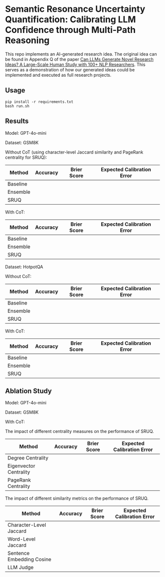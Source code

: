 # Semantic Resonance Uncertainty Quantification: Calibrating LLM Confidence through Multi-Path Reasoning

This repo implements an AI-generated research idea. The original idea can be found in Appendix Q of the paper [Can LLMs Generate Novel Research Ideas? A Large-Scale Human Study with 100+ NLP Researchers](https://arxiv.org/pdf/2409.04109). This serves as a demonstration of how our generated ideas could be implemented and executed as full research projects.

## Usage 

```
pip install -r requirements.txt
bash run.sh 
```

## Results 

Model: GPT-4o-mini

Dataset: GSM8K 

Without CoT (using character-level Jaccard similarity and PageRank centrality for SRUQ):

| Method | Accuracy | Brier Score | Expected Calibration Error |
|--------|----------|-------------|----------------------------|
| Baseline | | | |
| Ensemble | | | |
| SRUQ | | | |

With CoT:

| Method | Accuracy | Brier Score | Expected Calibration Error |
|--------|----------|-------------|----------------------------|
| Baseline | | | |
| Ensemble | | | |
| SRUQ  | | | |


Dataset: HotpotQA

Without CoT:

| Method | Accuracy | Brier Score | Expected Calibration Error |
|--------|----------|-------------|----------------------------|
| Baseline | | | |
| Ensemble | | | |
| SRUQ | | | |

With CoT:

| Method | Accuracy | Brier Score | Expected Calibration Error |
|--------|----------|-------------|----------------------------|
| Baseline | | | |
| Ensemble | | | |
| SRUQ | | | |


## Ablation Study

Model: GPT-4o-mini

Dataset: GSM8K 

With CoT:

The impact of different centrality measures on the performance of SRUQ.

| Method | Accuracy | Brier Score | Expected Calibration Error |
|--------|----------|-------------|----------------------------|
| Degree Centrality | | | |
| Eigenvector Centrality | | | |
| PageRank Centrality | | | |


The impact of different similarity metrics on the performance of SRUQ.

| Method | Accuracy | Brier Score | Expected Calibration Error |
|--------|----------|-------------|----------------------------|
| Character-Level Jaccard | | | |
| Word-Level Jaccard | | | |
| Sentence Embedding Cosine | | | |
| LLM Judge | | | |